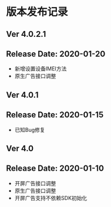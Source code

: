 # 版本发布记录

## Ver 4.0.2.1
## Release Date: 2020-01-20
*  新增设置设备IMEI方法
* 原生广告接口调整

## Ver 4.0.1
## Release Date: 2020-01-15
* 已知Bug修复

## Ver 4.0
## Release Date: 2020-01-10
* 开屏广告接口调整
* 原生广告接口调整
* 开屏广告支持不依赖SDK初始化

